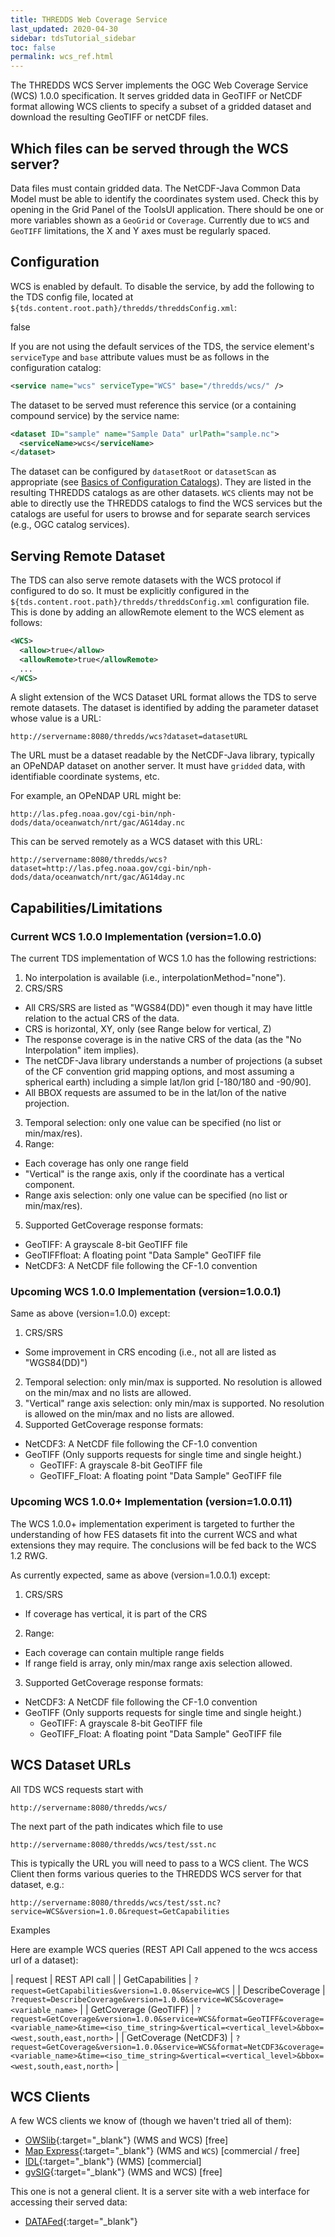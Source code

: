 ```yaml
---
title: THREDDS Web Coverage Service
last_updated: 2020-04-30
sidebar: tdsTutorial_sidebar
toc: false
permalink: wcs_ref.html
---
```


The THREDDS WCS Server implements the OGC Web Coverage Service (WCS) 1.0.0 specification.
It serves gridded data in GeoTIFF or NetCDF format allowing WCS clients to specify a subset of a gridded dataset and download the resulting GeoTIFF or netCDF files.

## Which files can be served through the WCS server?

Data files must contain gridded data.
The NetCDF-Java Common Data Model must be able to identify the coordinates system used.
Check this by opening in the Grid Panel of the ToolsUI application.
There should be one or more variables shown as a `GeoGrid` or `Coverage`.
Currently due to `WCS` and `GeoTIFF` limitations, the X and Y axes must be regularly spaced. 

## Configuration

WCS is enabled by default.
To disable the service, by add the following to the TDS config file, located at `${tds.content.root.path}/thredds/threddsConfig.xml`:

<WCS>
  <allow>false</allow>
</WCS>

If you are not using the default services of the TDS, the service element's `serviceType` and `base` attribute values must be as follows in the configuration catalog:

~~~xml
<service name="wcs" serviceType="WCS" base="/thredds/wcs/" />
~~~

The dataset to be served must reference this service (or a containing compound service) by the service name:

~~~xml
<dataset ID="sample" name="Sample Data" urlPath="sample.nc">
  <serviceName>wcs</serviceName>
</dataset>
~~~

The dataset can be configured by `datasetRoot` or `datasetScan` as appropriate (see [Basics of Configuration Catalogs](basic_config_catalog.html)).
They are listed in the resulting THREDDS catalogs as are other datasets.
`WCS` clients may not be able to directly use the THREDDS catalogs to find the WCS services but the catalogs are useful for users to browse and for separate search services (e.g., OGC catalog services).  

## Serving Remote Dataset

The TDS can also serve remote datasets with the WCS protocol if configured to do so.
It must be explicitly configured in the `${tds.content.root.path}/thredds/threddsConfig.xml` configuration file.
This is done by adding an allowRemote element to the WCS element as follows:

~~~xml
<WCS>
  <allow>true</allow>
  <allowRemote>true</allowRemote> 
  ...
</WCS>
~~~

A slight extension of the WCS Dataset URL format allows the TDS to serve remote datasets.
The dataset is identified by adding the parameter dataset whose value is a URL:

~~~
http://servername:8080/thredds/wcs?dataset=datasetURL
~~~

The URL must be a dataset readable by the NetCDF-Java library, typically an OPeNDAP dataset on another server.
It must have `gridded` data, with identifiable coordinate systems, etc.

For example, an OPeNDAP URL might be:

~~~
http://las.pfeg.noaa.gov/cgi-bin/nph-dods/data/oceanwatch/nrt/gac/AG14day.nc 
~~~

This can be served remotely as a WCS dataset with this URL:

~~~
http://servername:8080/thredds/wcs?dataset=http://las.pfeg.noaa.gov/cgi-bin/nph-dods/data/oceanwatch/nrt/gac/AG14day.nc
~~~

## Capabilities/Limitations

### Current WCS 1.0.0 Implementation (version=1.0.0)

The current TDS implementation of WCS 1.0 has the following restrictions:

1. No interpolation is available (i.e., interpolationMethod="none").
2. CRS/SRS
  * All CRS/SRS are listed as "WGS84(DD)" even though it may have little relation to the actual CRS of the data.
  * CRS is horizontal, XY, only (see Range below for vertical, Z)
  * The response coverage is in the native CRS of the data (as the "No Interpolation" item implies).
  * The netCDF-Java library understands a number of projections (a subset of  the CF convention grid mapping options, and most assuming a spherical earth) including a simple lat/lon grid [-180/180 and -90/90].
  * All BBOX requests are assumed to be in the lat/lon of the native projection.
3. Temporal selection: only one value can be specified (no list or min/max/res).
4. Range:
  * Each coverage has only one range field
  * "Vertical" is the range axis, only if the coordinate has a vertical component.
  * Range axis selection: only one value can be specified (no list or min/max/res).
5. Supported GetCoverage response formats:
  * GeoTIFF: A grayscale 8-bit GeoTIFF file
  * GeoTIFFfloat: A floating point "Data Sample" GeoTIFF file
  * NetCDF3: A NetCDF file following the CF-1.0 convention

### Upcoming WCS 1.0.0 Implementation (version=1.0.0.1)

Same as above (version=1.0.0) except:

1. CRS/SRS
  * Some improvement in CRS encoding (i.e., not all are listed as "WGS84(DD)")
2. Temporal selection: only min/max is supported. No resolution is allowed on the min/max and no lists are allowed.
3. "Vertical" range axis selection: only min/max is supported. No resolution is allowed on the min/max and no lists are allowed.
4. Supported GetCoverage response formats:
  * NetCDF3: A NetCDF file following the CF-1.0 convention
  * GeoTIFF (Only supports requests for single time and single height.)
    * GeoTIFF: A grayscale 8-bit GeoTIFF file
    * GeoTIFF_Float: A floating point "Data Sample" GeoTIFF file

### Upcoming WCS 1.0.0+ Implementation (version=1.0.0.11)

The WCS 1.0.0+ implementation experiment is targeted to further the understanding of how FES datasets fit into the current WCS and what extensions they may require. The conclusions will be fed back to the WCS 1.2 RWG.

As currently expected, same as above (version=1.0.0.1) except:

1. CRS/SRS
 * If coverage has vertical, it is part of the CRS
2. Range:
 * Each coverage can contain multiple range fields
 * If range field is array, only min/max range axis selection allowed.
3. Supported GetCoverage response formats:
 * NetCDF3: A NetCDF file following the CF-1.0 convention
 * GeoTIFF (Only supports requests for single time and single height.)
    * GeoTIFF: A grayscale 8-bit GeoTIFF file
    * GeoTIFF_Float: A floating point "Data Sample" GeoTIFF file

## WCS Dataset URLs

All TDS WCS requests start with

~~~
http://servername:8080/thredds/wcs/ 
~~~

The next part of the path indicates which file to use

~~~
http://servername:8080/thredds/wcs/test/sst.nc 
~~~

This is typically the URL you will need to pass to a WCS client.
The WCS Client then forms various queries to the THREDDS WCS server for that dataset, e.g.:

~~~
http://servername:8080/thredds/wcs/test/sst.nc?service=WCS&version=1.0.0&request=GetCapabilities
~~~

Examples

Here are example WCS queries (REST API Call appened to the wcs access url of a dataset):

| request | REST API call |
| GetCapabilities | `?request=GetCapabilities&version=1.0.0&service=WCS` |
| DescribeCoverage | `?request=DescribeCoverage&version=1.0.0&service=WCS&coverage=<variable_name>` |
| GetCoverage (GeoTIFF) | `?request=GetCoverage&version=1.0.0&service=WCS&format=GeoTIFF&coverage=<variable_name>&time=<iso_time_string>&vertical=<vertical_level>&bbox=<west,south,east,north>` |
| GetCoverage (NetCDF3) | `?request=GetCoverage&version=1.0.0&service=WCS&format=NetCDF3&coverage=<variable_name>&time=<iso_time_string>&vertical=<vertical_level>&bbox=<west,south,east,north>` |

## WCS Clients

A few WCS clients we know of (though we haven't tried all of them):

* [OWSlib](http://geopython.github.io/OWSLib/){:target="_blank"} (WMS and WCS) [free]
* [Map Express](https://www.cadcorp.com/products/desktop/cadcorp-sis-desktop-express/){:target="_blank"} (WMS and `WCS`) [commercial / free]
* [IDL](https://www.harrisgeospatial.com/Software-Technology/IDL){:target="_blank"} (WMS) [commercial]
* [gvSIG](http://www.gvsig.org/web/){:target="_blank"} (WMS and WCS) [free]

This one is not a general client.
It is a server site with a web interface for accessing their served data:

 * [DATAFed](http://datafed.org/){:target="_blank"}
